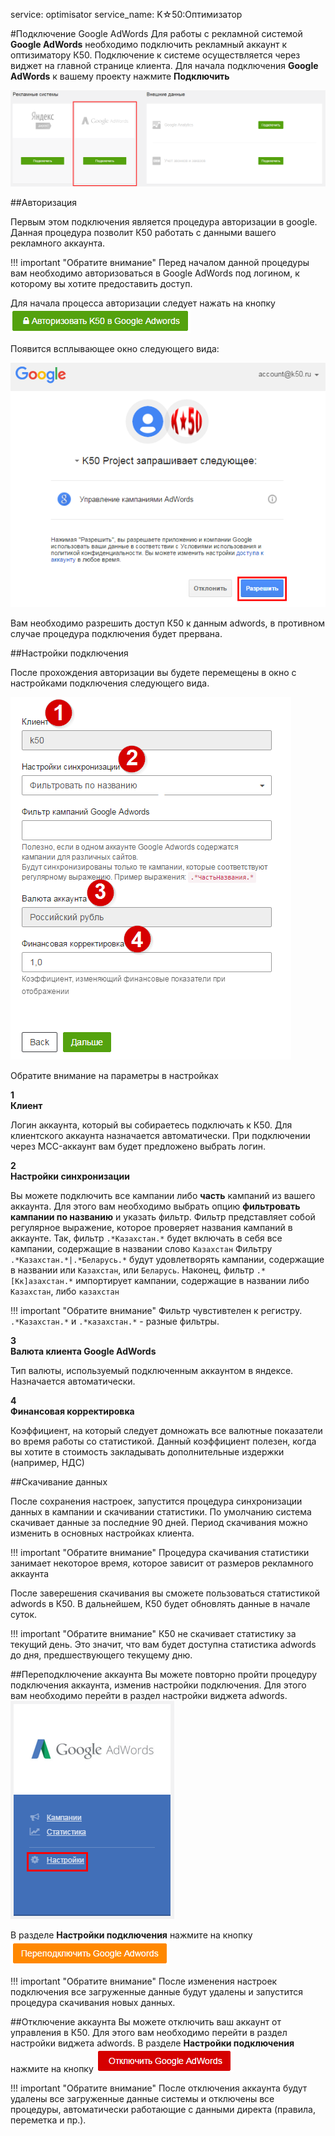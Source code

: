service: optimisator
service_name: K☆50:Оптимизатор

#Подключение Google AdWords
Для работы с рекламной системой **Google AdWords** необходимо подключить рекламный аккаунт к оптизиматору К50. Подключение к системе осуществляется через виджет на главной странице клиента. Для начала подключения **Google AdWords** к вашему проекту нажмите **Подключить**


![Подключение AdWords](connectAdwords_1.png)

##Авторизация

Первым этом подключения является процедура авторизации в google. Данная процедура позволит К50 работать с данными вашего рекламного аккаунта.

!!! important "Обратите внимание"
    Перед началом данной процедуры вам необходимо авторизоваться в Google AdWords под логином, к которому вы хотите предоставить доступ.

Для начала процесса авторизации следует нажать на кнопку ![Авторизоваться в AdWords](connectAdwords_2.png)

Появится всплывающее окно следующего вида:

![Вплывающее окно adwords](connectAdwords_3.png)

Вам необходимо разрешить доступ К50 к данным adwords, в противном случае процедура подключения будет прервана.

##Настройки подключения

После прохождения авторизации вы будете перемещены в окно с настройками подключения следующего вида.

![Настройки подключения](connectAdwords_4.png)

Обратите внимание на параметры в настройках

**<div class="dig">1</div><div class="header">Клиент</div>**

Логин аккаунта, который вы собираетесь подключать к К50. Для клиентского аккаунта назначается автоматически. При подключении через MCC-аккаунт вам будет предложено выбрать логин.

**<div class="dig">2</div><div class="header">Настройки синхронизации</div>**

Вы можете подключить все кампании либо **часть** кампаний из вашего аккаунта. Для этого вам необходимо выбрать опцию **фильтровать кампании по названию** и указать фильтр.
Фильтр представляет собой регулярное выражение, которое проверяет названия кампаний в аккаунте.
Так, фильтр `.*Казахстан.*` будет включать в себя все кампании, содержащие в названии слово `Казахстан`
Фильтру `.*Казахстан.*|.*Беларусь.*` будут удовлетворять кампании, содержащие в названии или `Казахстан`, или `Беларусь`.
Наконец, фильтр `.*[Кк]азахстан.*` импортирует кампании, содержащие в названии либо `Казахстан`, либо `казахстан`

!!! important "Обратите внимание"
    Фильтр чувстивтелен к регистру. `.*Казахстан.*` и `.*казахстан.*` - разные фильтры.

**<div class="dig">3</div><div class="header">Валюта клиента Google AdWords</div>**

Тип валюты, используемый подключенным аккаунтом в яндексе. Назначается автоматически.

**<div class="dig">4</div><div class="header">Финансовая корректировка</div>**

Коэффициент, на который следует домножать все валютные показатели во время работы со статистикой. Данный коэффициент полезен, когда вы хотите в стоимость закладывать дополнительные издержки (например, НДС)

##Скачивание данных

После сохранения настроек, запустится процедура синхронизации данных в кампании и скачивании статистики.
По умолчанию система скачивает данные за последние 90 дней. Период скачивания можно изменить в основных настройках клиента.

!!! important "Обратите внимание"
    Процедура скачивания статистики занимает некоторое время, которое зависит от размеров рекламного аккаунта

После заверешения скачивания вы сможете пользоваться статистикой adwords в К50. В дальнейшем, К50 будет обновлять данные в начале суток.

!!! important "Обратите внимание"
    К50 не скачивает статистику за текущий день. Это значит, что вам будет доступна статистика adwords до дня, предшествующего текущему дню.

##Переподключение аккаунта
Вы можете повторно пройти процедуру подключения аккаунта, изменив настройки подключения. Для этого вам необходимо перейти в раздел настройки виджета adwords.
![Настройки adwords](connectAdwords_5.png)

В разделе **Настройки подключения** нажмите на кнопку ![Переподключить adwords](connectAdwords_6.png)

!!! important "Обратите внимание"
    После изменения настроек подключения все загруженные данные будут удалены и запустится процедура скачивания новых данных.

##Отключение аккаунта
Вы можете отключить ваш аккаунт от управления в К50. Для этого вам необходимо перейти в раздел настройки виджета adwords.
В разделе **Настройки подключения** нажмите на кнопку ![Отключить adwords](connectAdwords_7.png)

!!! important "Обратите внимание"
    После отключения аккаунта будут удалены все загруженные данные системы и отключены все процедуры, автоматически работающие с данными директа (правила, переметка и пр.).